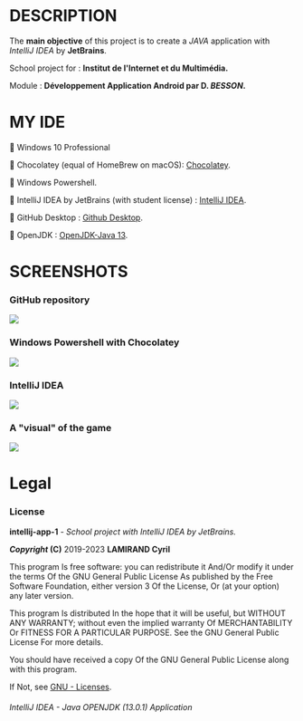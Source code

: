 <h1>DESCRIPTION</h1>
<p>The <b>main objective</b> of this project is to create a <i>JAVA</i> application with <i>IntelliJ IDEA</i> by <b>JetBrains</b>.</p>
<p>School project for : <b>Institut de l'Internet et du Multimédia.</b></p>
<p>Module : <b>Développement Application Android par D. <i>BESSON</i>.</b></p>
<h1>MY IDE</h1>
<p>🔹 Windows 10 Professional</p>
<p>🔸 Chocolatey (equal of HomeBrew on macOS): <a href="https://chocolatey.org/install">Chocolatey</a>.</p>
<p>🔹 Windows Powershell.</p>
<p>🔸 IntelliJ IDEA by JetBrains (with student license) : <a href="https://www.jetbrains.com/fr-fr/idea/documentation/">IntelliJ IDEA</a>.</p>
<p>🔹 GitHub Desktop : <a href="https://desktop.github.com/">Github Desktop</a>.</p>
<p>🔸 OpenJDK : <a href="https://jdk.java.net/13/">OpenJDK-Java 13</a>.</p>
<h1>SCREENSHOTS</h1>
<h3>GitHub repository</h3>
<image src="https://raw.githubusercontent.com/Alevhovic/intellij-app-1/master/screens/git_screen1.PNG">
<h3>Windows Powershell with Chocolatey</h3>
<image src="https://raw.githubusercontent.com/Alevhovic/intellij-app-1/master/screens/git_screen2.PNG">
<h3>IntelliJ IDEA</h3>
<image src="https://raw.githubusercontent.com/Alevhovic/intellij-app-1/master/screens/git_screen3.PNG">
<h3>A "visual" of the game</h3>
<image src="https://raw.githubusercontent.com/Alevhovic/intellij-app-1/master/screens/git_screen5.PNG">
<h1>Legal</h1>
<h3>License</h3>
<p><b>intellij-app-1</b> - <i>School project with IntelliJ IDEA by JetBrains.</i></p>
<p><b><i>Copyright</i> (C)</b> 2019-2023 <b>LAMIRAND Cyril</b></p>
<p>This program Is free software: you can redistribute it And/Or modify it under the terms Of the GNU General Public License As published by the Free Software Foundation, either version 3 Of the License, Or (at your option) any later version.</p>
<p>This program Is distributed In the hope that it will be useful, but WITHOUT ANY WARRANTY; without even the implied warranty Of MERCHANTABILITY Or FITNESS FOR A PARTICULAR PURPOSE. See the GNU General Public License For more details.</p>
<p>You should have received a copy Of the GNU General Public License along with this program.</p> 
<p>If Not, see <a href="http://www.gnu.org/licenses/">GNU - Licenses</a>.</p>
 <h6>IntelliJ IDEA - Java OPENJDK (13.0.1) Application</h6>
